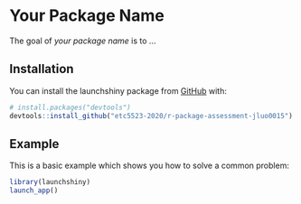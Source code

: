 
# Your Package Name
<!-- badges: start -->
<!-- badges: end -->

The goal of _your package name_ is to ...

## Installation

You can install the launchshiny package from [GitHub]() with:

``` r
# install.packages("devtools")
devtools::install_github("etc5523-2020/r-package-assessment-jluo0015")
```

## Example

This is a basic example which shows you how to solve a common problem:

``` r
library(launchshiny)
launch_app()
```

